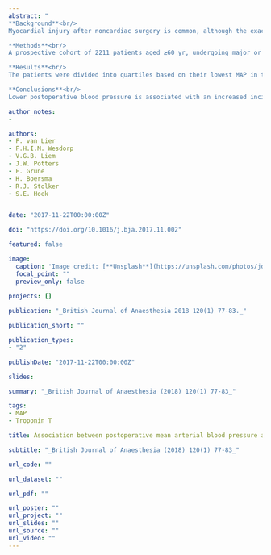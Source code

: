 ```yaml
---
abstract: "
**Background**<br/>
Myocardial injury after noncardiac surgery is common, although the exact pathophysiology is unknown. It is plausible that hypotension after surgery is relevant for the development of myocardial injury. The authors evaluated whether low mean arterial pressures (MAPs) after surgery are related to an increased incidence in postoperative cardiac-troponin elevation.<br/>

**Methods**<br/>
A prospective cohort of 2211 patients aged ≥60 yr, undergoing major or moderate noncardiac surgery in The Netherlands, was retrospectively analysed for the occurrence of postoperative cardiac-troponin elevation [high-sensitive troponin T (hsTnT) >14 ng L−1]. Blood pressures after surgery were recorded and divided into quartiles based on the lowest MAP prior to peak troponin recording. The association between MAP and extent of postoperative cardiac-troponin elevation was analysed.<br/>

**Results**<br/>
The patients were divided into quartiles based on their lowest MAP in the period preceding the peak hsTnT, ranging from a median of 62 in the lowest quartile to 94 in the highest quartile. Postoperative hsTnT elevation was present in 53.2% of the population. An association between MAP quartile and postoperative peak hsTnT was predominantly observed in the lowest quartile (P<0.001): median hsTnT 17.6 (10.3–37.3), 14.9 (9.4–24.6), 13.8 (9.1–22.5), and 14.0 (9.2–22.4). The multivariable logistic-regression analysis showed an increased risk for postoperative cardiac-troponin elevation with decreasing MAP thresholds.<br/>

**Conclusions**<br/>
Lower postoperative blood pressure is associated with an increased incidence of postoperative cardiac hsTnT elevation, irrespective of pre- and intraoperative variables."

author_notes:
- 

authors:
- F. van Lier
- F.H.I.M. Wesdorp
- V.G.B. Liem
- J.W. Potters
- F. Grune
- H. Boersma
- R.J. Stolker
- S.E. Hoek


date: "2017-11-22T00:00:00Z"

doi: "https://doi.org/10.1016/j.bja.2017.11.002"

featured: false

image:
  caption: 'Image credit: [**Unsplash**](https://unsplash.com/photos/jdD8gXaTZsc)'
  focal_point: ""
  preview_only: false
  
projects: []

publication: "_British Journal of Anaesthesia 2018 120(1) 77-83._"

publication_short: ""

publication_types:
- "2"

publishDate: "2017-11-22T00:00:00Z"

slides: 

summary: "_British Journal of Anaesthesia (2018) 120(1) 77-83_"

tags:
- MAP
- Troponin T

title: Association between postoperative mean arterial blood pressure and myocardial injury after noncardiac surgery

subtitle: "_British Journal of Anaesthesia (2018) 120(1) 77-83_"

url_code: ""

url_dataset: ""

url_pdf: ""

url_poster: ""
url_project: ""
url_slides: ""
url_source: ""
url_video: ""
---
```


